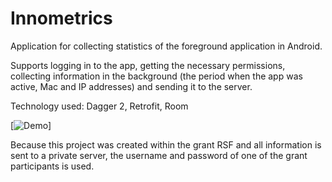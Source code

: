 # Innometrics
Application for collecting statistics of the foreground application in Android.

Supports logging in to the app, getting the necessary permissions, collecting information in the background (the period when the app was active, Mac and IP addresses) and sending it to the server.

Technology used: Dagger 2, Retrofit, Room


[![Demo](https://j.gifs.com/91wX0z.gif)]

Because this project was created within the grant RSF and all information is sent to a private server, the username and password of one of the grant participants is used.
